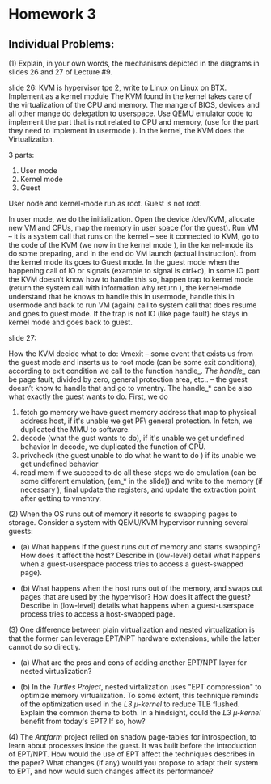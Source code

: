 # Homework 3

## Individual Problems:

(1) Explain, in your own words, the mechanisms depicted in the diagrams in
slides 26 and 27 of Lecture #9.

slide 26:
KVM is hypervisor tpe 2, write to Linux on Linux on BTX.
Implement as a kernel module 
The KVM found in the kernel takes care of the virtualization of the CPU and memory.
The mange of  BIOS, devices and all other mange do delegation to userspace.
Use QEMU emulator code to implement the part that is not related to CPU and memory, (use for the part they need to implement in usermode ).
In the kernel, the KVM does the Virtualization.

3 parts:
1.	User mode 
2.	Kernel mode 
3.	Guest

User node and kernel-mode run as root. Guest is not root.

In user mode, we do the initialization.
Open the device /dev/KVM, allocate new VM and CPUs, map the memory in user space (for the guest).
Run VM – it is a system call that runs on the kernel – see it connected to KVM, go to the code of the KVM (we now in the kernel mode ), in the kernel-mode its do some preparing, and in the end do VM launch (actual instruction).
from the kernel mode its goes to Guest mode.
In the guest mode when the happening call of IO or signals (example to signal is ctrl+c), in some IO port the KVM doesn’t know how to handle this so, happen trap to kernel mode (return the system call with information why return ), the kernel-mode understand that he knows to handle this in usermode, handle this in usermode and back to run VM (again) call to system call that does resume and goes to guest mode.
If the trap is not IO (like page fault) he stays in kernel mode and goes back to guest.

slide 27:

How the KVM decide what to do:
Vmexit – some event that exists us from the guest mode and inserts us to root mode (can be some exit conditions), according to exit condition we call to the function handle_*.
The handle_* can be page fault, divided by zero, general protection area, etc.. – the guest doesn’t know to handle that and go to vmentry.
The handle_* can be also what exactly the guest wants to do.
First, we do 
1. fetch go memory we have guest memory address that map to physical address host, if it's unable we get PF\ general protection.
In fetch, we duplicated the MMU to software.
2. decode (what the gust wants to do), if it's unable we get undefined behavior 
In decode, we duplicated the function of CPU.
3. privcheck (the guest unable to do what he want to do ) if its unable we get undefined behavior 
4.	read mem
if we succeed to do all these steps we do emulation (can be some different emulation, (em_* in the slide)) and write to the memory (if necessary ), final update the registers, and update the extraction point after getting to vmentry.


(2) When the OS runs out of memory it resorts to swapping pages to storage.
Consider a system with QEMU/KVM hypervisor running several guests:

* (a) What happens if the guest runs out of memory and starts swapping? How
  does it affect the host? Describe in (low-level) detail what happens when
  a guest-userspace process tries to access a guest-swapped page).

* (b) What happens when the host runs out of the memory, and swaps out pages
  that are used by the hypervisor? How does it affect the guest? Describe in
  (low-level) details what happens when a guest-userspace process tries to
  access a host-swapped page.

(3) One difference between plain virtualization and nested virtualization is
that the former can leverage EPT/NPT hardware extensions, while the latter
cannot do so directly.

* (a) What are the pros and cons of adding another EPT/NPT layer for nested
  virtualization?

* (b) In the _Turtles Project_, nested virtalization uses "EPT compression"
  to optimize memory virtualization. To some extent, this technique reminds
  of the optimization used in the _L3 µ-kernel_ to reduce TLB flushed. Explain
  the common theme to both. In a hindsight, could the _L3 µ-kernel_ benefit
  from today's EPT? If so, how?

(4) The _Antfarm_ project relied on shadow page-tables for introspection, to
learn about processes inside the guest. It was built before the introduction
of EPT/NPT. How would the use of EPT affect the techniques describes in the
paper? What changes (if any) would you propose to adapt their system to EPT,
and how would such changes affect its performance?
